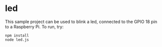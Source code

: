 # led

This sample project can be used to blink a led, connected to the GPIO 18 pin to a Raspberry Pi.
To run, try:

```
npm install
node led.js
```


